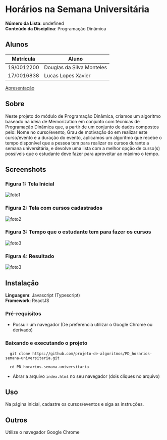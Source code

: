 # Horários na Semana Universitária

**Número da Lista**: undefined<br>
**Conteúdo da Disciplina**: Programação Dinâmica<br>

## Alunos
|Matrícula | Aluno |
| -- | -- |
| 19/0012200  | Douglas da Silva Monteles |
| 17/0016838  |  Lucas Lopes Xavier |

[Apresentação](https://github.com/projeto-de-algoritmos/PD_horarios-semana-universitaria/blob/main/apresentacao.mp4)

## Sobre 
Neste projeto do módulo de Programação Dinâmica, criamos um algoritmo baseado na ideia de Memorization em conjunto com técnicas de Programação Dinâmica que, a partir de um conjunto de dados compostos pelo: Nome no curso/evento, Grau de motivação do em realizar este curso/evento e a duração do evento, aplicamos um algoritmo que recebe o tempo disponível que a pessoa tem para realizar os cursos durante a semana universitária, e devolve uma lista com a melhor opção de curso(s) possíveis que o estudante deve fazer para aproveitar ao máximo o tempo.

## Screenshots

### Figura 1: Tela Inicial

![foto1](https://user-images.githubusercontent.com/54580766/188341704-bc354116-1ee8-456a-8686-537cef5732f7.png)

### Figura 2: Tela com cursos cadastrados

![foto2](https://user-images.githubusercontent.com/54580766/188341875-6d109487-b52d-401f-92e9-c96af293e78d.png)

### Figura 3: Tempo que o estudante tem para fazer os cursos

![foto3](https://user-images.githubusercontent.com/54580766/188341902-ed1edc8a-2b62-481b-a828-bc625139b0f5.png)

### Figura 4: Resultado

![foto3](https://user-images.githubusercontent.com/54580766/188341927-9e7dc26e-bdd5-41d5-a9cd-bcd60591d2a8.png)

## Instalação 
**Linguagem**: Javascript (Typescript)<br>
**Framework**: ReactJS<br>

### Pré-requisitos
- Possuir um navegador (De preferencia utilizar o Google Chrome ou derivado)

### Baixando e executando o projeto

  ```
    git clone https://github.com/projeto-de-algoritmos/PD_horarios-semana-universitaria.git

    cd PD_horarios-semana-universitaria
  ```

- Abrar a arquivo `index.html` no seu navegador (dois cliques no arquivo)

## Uso 
Na página inicial, cadastre os cursos/eventos e siga as instruções.

## Outros 
Utilize o navegador Google Chrome
